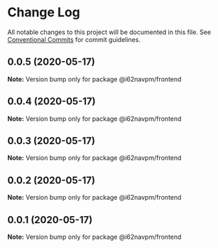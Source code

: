 # Change Log

All notable changes to this project will be documented in this file.
See [Conventional Commits](https://conventionalcommits.org) for commit guidelines.

## 0.0.5 (2020-05-17)

**Note:** Version bump only for package @i62navpm/frontend





## 0.0.4 (2020-05-17)

**Note:** Version bump only for package @i62navpm/frontend





## 0.0.3 (2020-05-17)

**Note:** Version bump only for package @i62navpm/frontend





## 0.0.2 (2020-05-17)

**Note:** Version bump only for package @i62navpm/frontend





## 0.0.1 (2020-05-17)

**Note:** Version bump only for package @i62navpm/frontend
